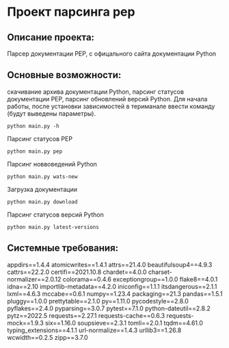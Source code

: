 # Проект парсинга pep


## Описание проекта:
Парсер документации PEP, c офицального сайта документации Python

## Основные возможности:

скачивание архива документации Python, парсинг статусов документации PEP, парсинг обновлений версий Python. 
Для начала работы, после установки зависимостей в териманале 
ввести команду (будут выведены параметры).
```
python main.py -h
```
Парсинг статусов PEP
```
python main.py pep
```
Парсинг новвоведений Python
```
python main.py wats-new
```
Загрузка документации
```
python main.py download
```
Парсинг статусов версий Python
```
python main.py latest-versions
```
## Системные требования:
appdirs==1.4.4
atomicwrites==1.4.1
attrs==21.4.0
beautifulsoup4==4.9.3
cattrs==22.2.0
certifi==2021.10.8
chardet==4.0.0
charset-normalizer==2.0.12
colorama==0.4.6
exceptiongroup==1.0.0
flake8==4.0.1
idna==2.10
importlib-metadata==4.2.0
iniconfig==1.1.1
itsdangerous==2.1.1
lxml==4.6.3
mccabe==0.6.1
numpy==1.23.4
packaging==21.3
pandas==1.5.1
pluggy==1.0.0
prettytable==2.1.0
py==1.11.0
pycodestyle==2.8.0
pyflakes==2.4.0
pyparsing==3.0.7
pytest==7.1.0
python-dateutil==2.8.2
pytz==2022.5
requests==2.27.1
requests-cache==0.6.3
requests-mock==1.9.3
six==1.16.0
soupsieve==2.3.1
tomli==2.0.1
tqdm==4.61.0
typing_extensions==4.1.1
url-normalize==1.4.3
urllib3==1.26.8
wcwidth==0.2.5
zipp==3.7.0

